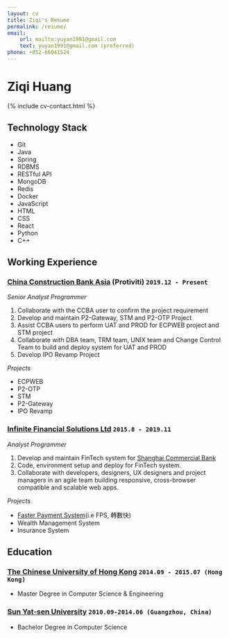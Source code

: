 ```yaml
---
layout: cv
title: Ziqi's Resume
permalink: /resume/
email:
    url: mailto:yuyan1991@gmail.com
    text: yuyan1991@gmail.com (preferred)
phone: +852-66041524
---
```


# Ziqi **Huang**

<!--
include contact information from the front matter
Supported arguments:
    - homepage: url, text
    - phone
    - email
-->

{% include cv-contact.html %}

## Technology Stack

* Git
* Java
* Spring
* RDBMS
* RESTful API
* MongoDB
* Redis
* Docker
* JavaScript
* HTML
* CSS
* React
* Python
* C++

## Working Experience

### [China Construction Bank Asia](https://www.asia.ccb.com/) (Protiviti) `2019.12 - Present`

_Senior Analyst Programmer_<br>
1. Collaborate with the CCBA user to confirm the project requirement
2. Develop and maintain P2-Gateway, STM and P2-OTP Project
3. Assist CCBA users to perform UAT and PROD for ECPWEB project and STM project
4. Collaborate with DBA team, TRM team, UNIX team and Change Control Team to build and deploy system for UAT and PROD
5. Develop IPO Revamp Project

*Projects*

* ECPWEB
* P2-OTP
* STM
* P2-Gateway
* IPO Revamp

### [Infinite Financial Solutions Ltd](https://www.ifshk.com) `2015.8 - 2019.11`

_Analyst Programmer_<br>
1. Develop and maintain FinTech system for [Shanghai Commercial Bank](https://www.shacombank.com.hk/)
2. Code, environment setup and deploy for FinTech system.
3. Collaborate with developers, designers, UX designers and project managers in an agile team building responsive, cross-browser compatible and scalable web apps.


*Projects*

* [Faster Payment System](https://fps.hkicl.com.hk/eng/fps/index.php)(i.e FPS, 轉數快)
* Wealth Management System
* Insurance System

## Education

### [The Chinese University of Hong Kong](http://www.cuhk.edu.hk) `2014.09 - 2015.07 (Hong Kong)`

- Master Degree in Computer Science & Engineering

### [Sun Yat-sen University](http://www.sysu.edu.cn) `2010.09-2014.06 (Guangzhou, China)`

- Bachelor Degree in Computer Science


